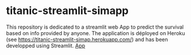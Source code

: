 # titanic-streamlit-simapp
This repository is dedicated to a streamlit web App to predict the survival based on info provided by anyone.
The application is déployed on Heroku (see https://titanic-streamlit-simap.herokuapp.com/) and has been developped using Streamlit.
[App](./streamlit-simap-1.png)
